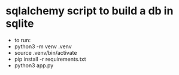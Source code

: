 # sqlalchemy script to build a db in sqlite

- to run:
- python3 -m venv .venv
- source .venv/bin/activate
- pip install -r requirements.txt
- python3 app.py
